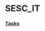 # SESC_IT
### [Tasks](https://docs.google.com/document/d/1OkdYMFbzTFTksFwVySCfjGuJuxzNTWLunjnnEL4OGlI/edit)
